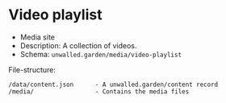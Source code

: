 # Video playlist

 - Media site
 - Description: A collection of videos.
 - Schema: `unwalled.garden/media/video-playlist`

File-structure:

```
/data/content.json      - A unwalled.garden/content record
/media/                 - Contains the media files
```